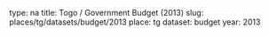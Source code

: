 type: na
title: Togo / Government Budget (2013)
slug: places/tg/datasets/budget/2013
place: tg
dataset: budget
year: 2013
